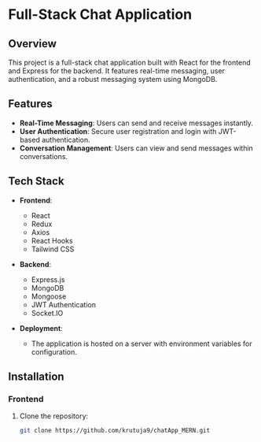 # Full-Stack Chat Application

## Overview

This project is a full-stack chat application built with React for the frontend and Express for the backend. It features real-time messaging, user authentication, and a robust messaging system using MongoDB. 

## Features

- **Real-Time Messaging**: Users can send and receive messages instantly.
- **User Authentication**: Secure user registration and login with JWT-based authentication.
- **Conversation Management**: Users can view and send messages within conversations.

## Tech Stack

- **Frontend**:
  - React
  - Redux
  - Axios
  - React Hooks
  - Tailwind CSS

- **Backend**:
  - Express.js
  - MongoDB
  - Mongoose
  - JWT Authentication
  - Socket.IO

- **Deployment**:
  - The application is hosted on a server with environment variables for configuration.

## Installation

### Frontend

1. Clone the repository:
   ```bash
   git clone https://github.com/krutuja9/chatApp_MERN.git
